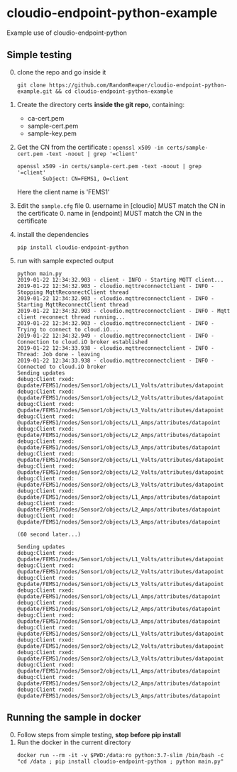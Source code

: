 # cloudio-endpoint-python-example
Example use of cloudio-endpoint-python

## Simple testing
0. clone the repo and go inside it
    ```
    git clone https://github.com/RandomReaper/cloudio-endpoint-python-example.git && cd cloudio-endpoint-python-example
    ```

0. Create the directory certs **inside the git repo**, containing:

    * ca-cert.pem
    * sample-cert.pem
    * sample-key.pem

0. Get the CN from the certificate : `openssl x509 -in certs/sample-cert.pem -text -noout | grep '=client'`
    ```
    openssl x509 -in certs/sample-cert.pem -text -noout | grep '=client'
            Subject: CN=FEMS1, O=client
    ```

    Here the client name is 'FEMS1'

0. Edit the `sample.cfg` file
    0. username in [cloudio] MUST match the CN in the certificate
    0. name in [endpoint] MUST match the CN in the certificate

0. install the dependencies
    ```
    pip install cloudio-endpoint-python
    ```

0. run with sample expected output
    ```
    python main.py
    2019-01-22 12:34:32.903 - client - INFO - Starting MQTT client...
    2019-01-22 12:34:32.903 - cloudio.mqttreconnectclient - INFO - Stopping MqttReconnectClient thread
    2019-01-22 12:34:32.903 - cloudio.mqttreconnectclient - INFO - Starting MqttReconnectClient thread
    2019-01-22 12:34:32.903 - cloudio.mqttreconnectclient - INFO - Mqtt client reconnect thread running...
    2019-01-22 12:34:32.903 - cloudio.mqttreconnectclient - INFO - Trying to connect to cloud.iO...
    2019-01-22 12:34:32.949 - cloudio.mqttreconnectclient - INFO - Connection to cloud.iO broker established
    2019-01-22 12:34:33.938 - cloudio.mqttreconnectclient - INFO - Thread: Job done - leaving
    2019-01-22 12:34:33.938 - cloudio.mqttreconnectclient - INFO - Connected to cloud.iO broker
    Sending updates
    debug:Client rxed: @update/FEMS1/nodes/Sensor1/objects/L1_Volts/attributes/datapoint
    debug:Client rxed: @update/FEMS1/nodes/Sensor1/objects/L2_Volts/attributes/datapoint
    debug:Client rxed: @update/FEMS1/nodes/Sensor1/objects/L3_Volts/attributes/datapoint
    debug:Client rxed: @update/FEMS1/nodes/Sensor1/objects/L1_Amps/attributes/datapoint
    debug:Client rxed: @update/FEMS1/nodes/Sensor1/objects/L2_Amps/attributes/datapoint
    debug:Client rxed: @update/FEMS1/nodes/Sensor1/objects/L3_Amps/attributes/datapoint
    debug:Client rxed: @update/FEMS1/nodes/Sensor2/objects/L1_Volts/attributes/datapoint
    debug:Client rxed: @update/FEMS1/nodes/Sensor2/objects/L2_Volts/attributes/datapoint
    debug:Client rxed: @update/FEMS1/nodes/Sensor2/objects/L3_Volts/attributes/datapoint
    debug:Client rxed: @update/FEMS1/nodes/Sensor2/objects/L1_Amps/attributes/datapoint
    debug:Client rxed: @update/FEMS1/nodes/Sensor2/objects/L2_Amps/attributes/datapoint
    debug:Client rxed: @update/FEMS1/nodes/Sensor2/objects/L3_Amps/attributes/datapoint

    (60 second later...)

    Sending updates
    debug:Client rxed: @update/FEMS1/nodes/Sensor1/objects/L1_Volts/attributes/datapoint
    debug:Client rxed: @update/FEMS1/nodes/Sensor1/objects/L2_Volts/attributes/datapoint
    debug:Client rxed: @update/FEMS1/nodes/Sensor1/objects/L3_Volts/attributes/datapoint
    debug:Client rxed: @update/FEMS1/nodes/Sensor1/objects/L1_Amps/attributes/datapoint
    debug:Client rxed: @update/FEMS1/nodes/Sensor1/objects/L2_Amps/attributes/datapoint
    debug:Client rxed: @update/FEMS1/nodes/Sensor1/objects/L3_Amps/attributes/datapoint
    debug:Client rxed: @update/FEMS1/nodes/Sensor2/objects/L1_Volts/attributes/datapoint
    debug:Client rxed: @update/FEMS1/nodes/Sensor2/objects/L2_Volts/attributes/datapoint
    debug:Client rxed: @update/FEMS1/nodes/Sensor2/objects/L3_Volts/attributes/datapoint
    debug:Client rxed: @update/FEMS1/nodes/Sensor2/objects/L1_Amps/attributes/datapoint
    debug:Client rxed: @update/FEMS1/nodes/Sensor2/objects/L2_Amps/attributes/datapoint
    debug:Client rxed: @update/FEMS1/nodes/Sensor2/objects/L3_Amps/attributes/datapoint
    ```

## Running the sample in docker
0. Follow steps from simple testing, **stop before pip install**
0. Run the docker in the current directory
    ```
    docker run --rm -it -v $PWD:/data:ro python:3.7-slim /bin/bash -c "cd /data ; pip install cloudio-endpoint-python ; python main.py"
    ```

